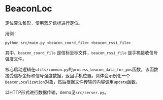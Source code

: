 # BeaconLoc

定位算法雏形，使用蓝牙信标进行定位。


用例：

```shell
python src/main.py <beacon_coord_file> <beacon_rssi_file>
```

其中，`beacon_coord_file` 是信标坐标文件，`beacon_rssi_file` 是手机接收信号强度文件。

核心启动逻辑在`utils/common.py`的`process_beacon_data_for_pos`函数，该函数接受信标坐标和信号强度数据，返回手机位置。具体会示例化一个`BeaconLocalization`对象，然后根据文件传输的内容调用`update`函数。


以HTTP形式进行数据传输，demo见`src/server.py`。
